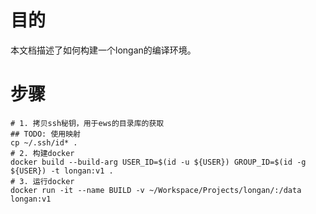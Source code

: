 # 目的
本文档描述了如何构建一个longan的编译环境。

# 步骤
```shell
# 1. 拷贝ssh秘钥，用于ews的目录库的获取
## TODO: 使用映射
cp ~/.ssh/id* .
# 2. 构建docker
docker build --build-arg USER_ID=$(id -u ${USER}) GROUP_ID=$(id -g ${USER}) -t longan:v1 .
# 3. 运行docker
docker run -it --name BUILD -v ~/Workspace/Projects/longan/:/data longan:v1
```